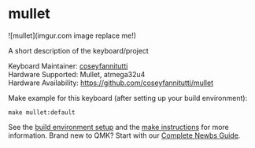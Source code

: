 # mullet

![mullet](imgur.com image replace me!)

A short description of the keyboard/project

Keyboard Maintainer: [coseyfannitutti](https://github.com/coseyfannitutti)  
Hardware Supported: Mullet, atmega32u4  
Hardware Availability: https://github.com/coseyfannitutti/mullet

Make example for this keyboard (after setting up your build environment):

    make mullet:default

See the [build environment setup](https://docs.qmk.fm/#/getting_started_build_tools) and the [make instructions](https://docs.qmk.fm/#/getting_started_make_guide) for more information. Brand new to QMK? Start with our [Complete Newbs Guide](https://docs.qmk.fm/#/newbs).
